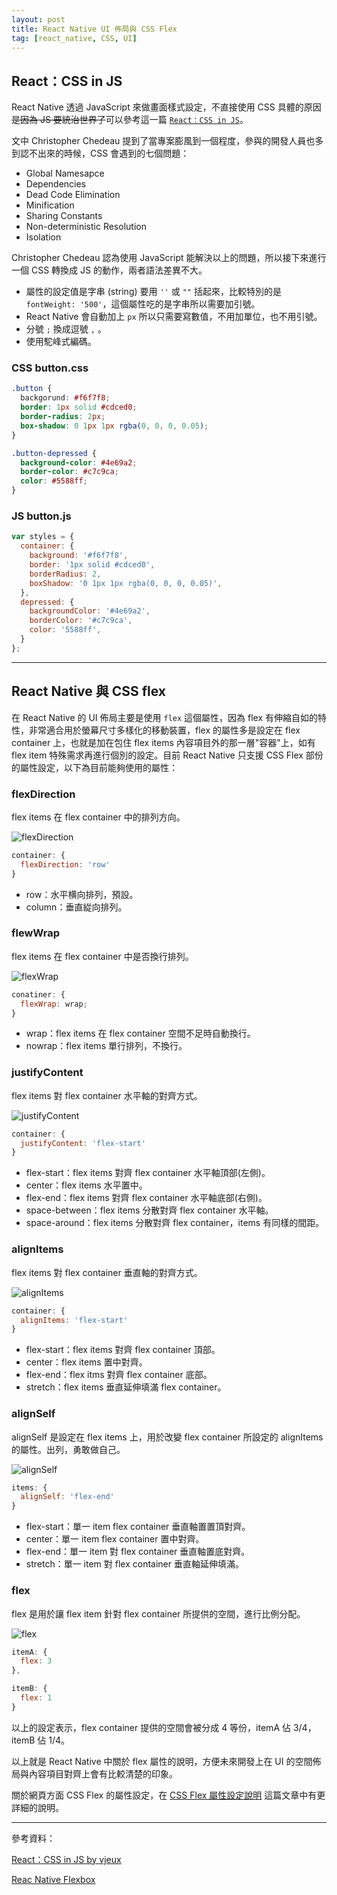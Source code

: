 ```yaml
---
layout: post
title: React Native UI 佈局與 CSS Flex
tag: [react_native, CSS, UI]
---
```

## React：CSS in JS

React Native 透過 JavaScript 來做畫面樣式設定，不直接使用 CSS 具體的原因<s>是因為 JS 要統治世界了</s>可以參考這一篇 [`React：CSS in JS`](https://speakerdeck.com/vjeux/react-css-in-js)。


文中 Christopher Chedeau 提到了當專案膨風到一個程度，參與的開發人員也多到認不出來的時候，CSS 會遇到的七個問題：

- Global Namesapce
- Dependencies
- Dead Code Elimination
- Minification
- Sharing Constants
- Non-deterministic Resolution
- Isolation

Christopher Chedeau 認為使用 JavaScript 能解決以上的問題，所以接下來進行一個 CSS 轉換成 JS 的動作，兩者語法差異不大。

- 屬性的設定值是字串 (string) 要用 `''` 或 `""` 括起來，比較特別的是 `fontWeight: '500'`，這個屬性吃的是字串所以需要加引號。
- React Native 會自動加上 `px` 所以只需要寫數值，不用加單位，也不用引號。
- 分號 `;` 換成逗號 `,` 。
- 使用駝峰式編碼。

### CSS button.css
```css
.button {
  backgorund: #f6f7f8;
  border: 1px solid #cdced0;
  border-radius: 2px;
  box-shadow: 0 1px 1px rgba(0, 0, 0, 0.05);
}

.button-depressed {
  background-color: #4e69a2;
  border-color: #c7c9ca;
  color: #5588ff;
}
```

### JS button.js
```javascript
var styles = {
  container: {
    background: '#f6f7f8',
    border: '1px solid #cdced0',
    borderRadius: 2,
    boxShadow: '0 1px 1px rgba(0, 0, 0, 0.05)',
  },
  depressed: {
    backgroundColor: '#4e69a2',
    borderColor: '#c7c9ca',
    color: '5588ff',
  }
};
```
-------------------------------

## React Native 與 CSS flex

在 React Native 的 UI 佈局主要是使用 `flex` 這個屬性，因為 flex 有伸縮自如的特性，非常適合用於螢幕尺寸多樣化的移動裝置，flex 的屬性多是設定在 flex container 上，也就是加在包住 flex items 內容項目外的那一層"容器"上，如有 flex item 特殊需求再進行個別的設定。目前 React Native 只支援 CSS Flex 部份的屬性設定，以下為目前能夠使用的屬性：

### flexDirection

flex items 在 flex container 中的排列方向。

![flexDirection](/assets/img/2015/12-25/flex-direction.jpg)

```javascript
container: {
  flexDirection: 'row'
}
```

- row：水平横向排列，預設。
- column：垂直緃向排列。

### flewWrap

flex items 在 flex container 中是否換行排列。

![flexWrap](/assets/img/2015/12-25/flex-wrap.jpg)

```javascript
conatiner: {
  flexWrap: wrap;
}
```

- wrap：flex items 在 flex container 空間不足時自動換行。
- nowrap：flex items 單行排列，不換行。


### justifyContent

flex items 對 flex container 水平軸的對齊方式。

![justifyContent](/assets/img/2015/12-25/justify-content.jpg)

```javascript
container: {
  justifyContent: 'flex-start'
}
```

- flex-start：flex items 對齊 flex container 水平軸頂部(左側)。
- center：flex items 水平置中。
- flex-end：flex items 對齊 flex container 水平軸底部(右側)。
- space-between：flex items 分散對齊 flex container 水平軸。
- space-around：flex items 分散對齊 flex container，items 有同樣的間距。

### alignItems

flex items 對 flex container 垂直軸的對齊方式。

![alignItems](/assets/img/2015/12-25/align-items.jpg)

```javascript
container: {
  alignItems: 'flex-start'
}
```

- flex-start：flex items 對齊 flex container 頂部。
- center：flex items 置中對齊。
- flex-end：flex itms 對齊 flex container 底部。
- stretch：flex items 垂直延伸填滿 flex container。

### alignSelf

alignSelf 是設定在 flex items 上，用於改變 flex container 所設定的
alignItems 的屬性。出列，勇敢做自己。

![alignSelf](/assets/img/2015/12-25/align-self.jpg)

```javascript
items: {
  alignSelf: 'flex-end'
}
```

- flex-start：單一 item flex container 垂直軸置置頂對齊。
- center：單一 item  flex container 置中對齊。
- flex-end：單一 item 對 flex container 垂直軸置底對齊。
- stretch：單一 item 對 flex container 垂直軸延伸填滿。

### flex

flex 是用於讓 flex item 針對 flex container 所提供的空間，進行比例分配。

![flex](/assets/img/2015/12-25/flex.jpg)

```javascript
itemA: {
  flex: 3
},

itemB: {
  flex: 1
}
```
以上的設定表示，flex container 提供的空間會被分成 4 等份，itemA 佔 3/4，itemB 佔 1/4。

以上就是 React Native 中關於 flex 屬性的說明，方便未來開發上在 UI 的空間佈局與內容項目對齊上會有比較清楚的印象。

關於網頁方面 CSS Flex 的屬性設定，在 [CSS Flex 屬性設定說明](/2015/12/24/CSS-Flex-Guide.html) 這篇文章中有更詳細的說明。


------------------
參考資料：

 [React：CSS in JS by vjeux](https://speakerdeck.com/vjeux/react-css-in-js)

 [Reac Native Flexbox](https://facebook.github.io/react-native/docs/flexbox.html#content)

